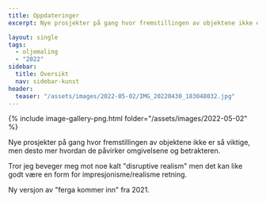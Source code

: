 ```yaml
---
title: Oppdateringer
excerpt: Nye prosjekter på gang hvor fremstillingen av objektene ikke er så viktige, men desto mer hvordan de påvirker omgivelsene...

layout: single
tags: 
  - oljemaling
  - "2022"
sidebar:
  title: Oversikt
  nav: sidebar-kunst
header:
  teaser: "/assets/images/2022-05-02/IMG_20220430_183048032.jpg"
---
```

{% include image-gallery-png.html folder="/assets/images/2022-05-02" %}

Nye prosjekter på gang hvor fremstillingen av objektene ikke er så viktige, men desto mer hvordan de påvirker omgivelsene og betrakteren.  

Tror jeg beveger meg mot noe kalt "disruptive realism" men det kan like godt være en form for impresjonisme/realisme retning. 

Ny versjon av "ferga kommer inn" fra 2021.